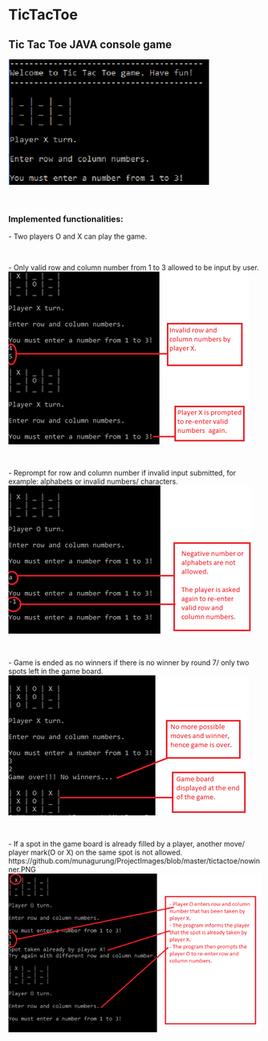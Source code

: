 # TicTacToe
<h2>Tic Tac Toe JAVA console game</h2>
<p>
  <img src="https://github.com/munagurung/ProjectImages/blob/master/tictactoe/tictactoe.PNG"/>
</p>
<br>
<h3>Implemented functionalities:</h3>

<p>
- Two players O and X can play the game.
</p>
<br>
<p>
- Only valid row and column number from 1 to 3 allowed to be input by user.
  <img src="https://github.com/munagurung/ProjectImages/blob/master/tictactoe/maxnumber.PNG"/>
</p>
<br>
<p>
- Reprompt for row and column number if invalid input submitted, for example: alphabets or invalid numbers/ characters.
  <img src="https://github.com/munagurung/ProjectImages/blob/master/tictactoe/invalidnumber.PNG"/>
</p>
<br>
<p>
- Game is ended as no winners if there is no winner by round 7/ only two spots left in the game board.
  <img src="https://github.com/munagurung/ProjectImages/blob/master/tictactoe/nowinner.PNG"/>
</p>
<br>
<p>
- If a spot in the game board is already filled by a player, another move/ player mark(O or X) on the same spot is not allowed.
https://github.com/munagurung/ProjectImages/blob/master/tictactoe/nowinner.PNG
  <img src="https://github.com/munagurung/ProjectImages/blob/master/tictactoe/noduplicate.PNG"/>
</p>
